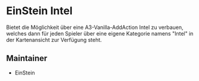 # EinStein Intel

Bietet die Möglichkeit über eine A3-Vanilla-AddAction Intel zu verbauen, welches dann für jeden Spieler über eine eigene Kategorie namens "Intel" in der Kartenansicht zur Verfügung steht.

## Maintainer

- EinStein
